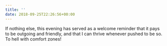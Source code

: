 ```yaml
---
title: ''
date: 2018-09-25T22:26:56+00:00
---
```

If nothing else, this evening has served as a welcome reminder that it pays to be outgoing and friendly, and that I can thrive whenever pushed to be so. To hell with comfort zones!